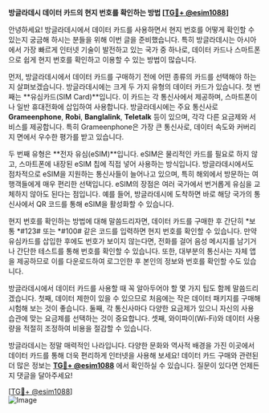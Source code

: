 **방글라데시 데이터 카드의 현지 번호를 확인하는 방법 [[TG💪+ @esim1088](https://t.me/s/esim1088)]**

안녕하세요! 방글라데시에서 데이터 카드를 사용하면서 현지 번호를 어떻게 확인할 수 있는지 궁금해 하시는 분들을 위해 이번 글을 준비했습니다. 특히 방글라데시는 아시아에서 가장 빠르게 인터넷 기술이 발전하고 있는 국가 중 하나로, 데이터 카드나 스마트폰으로 쉽게 현지 번호를 확인하고 이용할 수 있는 방법이 많습니다.

먼저, 방글라데시에서 데이터 카드를 구매하기 전에 어떤 종류의 카드를 선택해야 하는지 살펴보겠습니다. 방글라데시에는 크게 두 가지 유형의 데이터 카드가 있습니다. 첫 번째는 **유심카드(SIM Card)**입니다. 이 카드는 각 통신사에서 제공하며, 스마트폰이나 일반 휴대전화에 삽입하여 사용합니다. 방글라데시에는 주요 통신사로 **Grameenphone**, **Robi**, **Banglalink**, **Teletalk** 등이 있으며, 각각 다른 요금제와 서비스를 제공합니다. 특히 Grameenphone은 가장 큰 통신사로, 데이터 속도와 커버리지 면에서 우수한 평가를 받고 있습니다.

두 번째 유형은 **전자 유심(eSIM)**입니다. eSIM은 물리적인 카드를 필요로 하지 않고, 스마트폰에 내장된 eSIM 칩에 직접 넣어 사용하는 방식입니다. 방글라데시에서도 점차적으로 eSIM을 지원하는 통신사들이 늘어나고 있으며, 특히 해외에서 방문하는 여행객들에게 매우 편리한 선택입니다. eSIM의 장점은 여러 국가에서 번거롭게 유심을 교체하지 않아도 된다는 점입니다. 예를 들어, 방글라데시에 도착하면 바로 해당 국가의 통신사에서 QR 코드를 통해 eSIM을 활성화할 수 있습니다.

현지 번호를 확인하는 방법에 대해 말씀드리자면, 데이터 카드를 구매한 후 간단히 *보통 *#123# 또는 *#100# 같은 코드를 입력하면 현지 번호를 확인할 수 있습니다. 만약 유심카드를 삽입한 후에도 번호가 보이지 않는다면, 전화를 걸어 음성 메시지를 남기거나 간단한 테스트를 통해 번호를 확인할 수 있습니다. 또한, 대부분의 통신사는 자체 앱을 제공하므로 이를 다운로드하여 로그인한 후 본인의 정보와 번호를 확인할 수도 있습니다.

방글라데시에서 데이터 카드를 사용할 때 꼭 알아두어야 할 몇 가지 팁도 함께 말씀드리겠습니다. 첫째, 데이터 제한이 있을 수 있으므로 처음에는 작은 데이터 패키지를 구매해 시험해 보는 것이 좋습니다. 둘째, 각 통신사마다 다양한 요금제가 있으니 자신의 사용 습관에 맞는 요금제를 선택하는 것이 중요합니다. 셋째, 와이파이(Wi-Fi)와 데이터 사용량을 적절히 조정하여 비용을 절감할 수 있습니다.

방글라데시는 정말 매력적인 나라입니다. 다양한 문화와 역사적 배경을 가진 이곳에서 데이터 카드를 통해 더욱 편리하게 인터넷을 사용해 보세요! 데이터 카드 구매와 관련된 더 많은 정보는 **[TG💪+ @esim1088](https://t.me/s/esim1088)** 에서 확인하실 수 있습니다. 질문이 있다면 언제든지 댓글을 달아주세요!

[[TG💪+ @esim1088](https://t.me/s/esim1088)]  
![Image](https://i.postimg.cc/Y0z9fWf4/image.png)